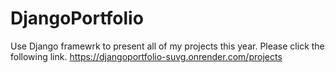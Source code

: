 # DjangoPortfolio
Use Django framewrk to present all of my projects this year. 
Please click the following link.
https://djangoportfolio-suvg.onrender.com/projects
